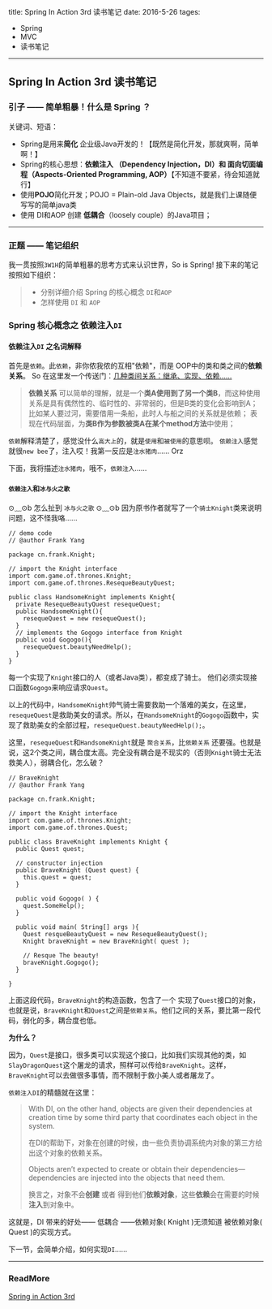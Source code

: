 title: Spring In Action 3rd 读书笔记
date: 2016-5-26
tages:
- Spring
- MVC
- 读书笔记
-----
## Spring In Action 3rd 读书笔记

### 引子 —— 简单粗暴！什么是 Spring ？
关键词、短语：
- Spring是用来**简化** 企业级Java开发的！【既然是简化开发，那就爽啊，简单啊！】
- Spring的核心思想：**依赖注入 （Dependency Injection，DI）和 面向切面编程（Aspects-Oriented Programming, AOP）**【不知道不要紧，待会知道就行】
- 使用**POJO**简化开发；POJO = Plain-old Java Objects，就是我们上课随便写写的简单java类
- 使用 DI和AOP 创建 **低耦合**（loosely couple）的Java项目；

----

### 正题 —— 笔记组织

我一贯按照`3W1H`的简单粗暴的思考方式来认识世界，So is Spring!
接下来的笔记按照如下组织：
>- 分别详细介绍 Spring 的核心概念 `DI`和`AOP`
>- 怎样使用 `DI` 和 `AOP`

### Spring 核心概念之 依赖注入`DI`

#### 依赖注入`DI` 之名词解释

首先是`依赖`。此`依赖`，非你侬我侬的互相"依赖"，而是 OOP中的类和类之间的**依赖关系**。 So 在这里发一个传送门：[几种类间关系：继承、实现、依赖……](http://blog.csdn.net/sfdev/article/details/3906243)

> **依赖关系**
> 可以简单的理解，就是一个**类A使用到了另一个类B**，而这种使用关系是具有偶然性的、临时性的、非常弱的，但是B类的变化会影响到A；
> 比如某人要过河，需要借用一条船，此时人与船之间的关系就是依赖；
> 表现在代码层面，为**类B作为参数被类A在某个method方法**中使用；

`依赖`解释清楚了，感觉没什么`高大上`的，就是`使用`和`被使用`的意思呗。
`依赖注入`感觉就很`new bee`了，注入哎！我第一反应是`注水猪肉`…… Orz

下面，我将描述`注水猪肉`，哦不，`依赖注入`……

#### `依赖注入`和`冰与火之歌`

⊙﹏⊙b 怎么扯到 `冰与火之歌` ⊙﹏⊙b
因为原书作者就写了一个`骑士Knight`类来说明问题，这不怪我咯……

```
// demo code
// @author Frank Yang

package cn.frank.Knight;

// import the Knight interface
import com.game.of.thrones.Knight;
import com.game.of.thrones.ResequeBeautyQuest;

public class HandsomeKnight implements Knight{
  private ResequeBeautyQuest resequeQuest;
  public HandsomeKnight(){
    resequeQuest = new resequeQuest();
  }
  // implements the Gogogo interface from Knight
  public void Gogogo(){
    resequeQuest.beautyNeedHelp();
  }
}

```
每一个实现了`Knight`接口的人（或者Java类），都变成了骑士。  他们必须实现接口函数`Gogogo`来响应请求`Quest`。

以上的代码中，`HandsomeKnight`帅气骑士需要救助一个落难的美女，在这里，`resequeQuest`是救助美女的请求。所以，在`HandsomeKnight`的`Gogogo`函数中，实现了救助美女的全部过程，`resequeQuest.beautyNeedHelp();`。

这里，`resequeQuest`和`HandsomeKnight`就是 `聚合关系`，比`依赖关系`
还要强。也就是说，这2个类之间，耦合度太高。完全没有耦合是不现实的（否则`Knight`骑士无法救美人），弱耦合化，怎么破？

```
// BraveKnight
// @author Frank Yang

package cn.frank.Knight;

// import the Knight interface
import com.game.of.thrones.Knight;
import com.game.of.thrones.Quest;

public class BraveKnight implements Knight {
  public Quest quest;

  // constructor injection
  public BraveKnight (Quest quest) {
    this.quest = quest;
  }

  public void Gogogo( ) {
    quest.SomeHelp();
  }

  public void main( String[] args ){
    Quest resqueBeautyQuest = new ResequeBeautyQuest();
    Knight braveKnight = new BraveKnight( quest );

    // Resque The beauty!
    braveKnight.Gogogo();
  }

}
```

上面这段代码，`BraveKnight`的构造函数，包含了一个 实现了`Quest`接口的对象，也就是说，`BraveKnight`和`Quest`之间是`依赖关系`。他们之间的关系，要比第一段代码，弱化的多，耦合度也低。

**为什么？**

因为，`Quest`是接口，很多类可以实现这个接口，比如我们实现其他的类，如`SlayDragonQuest`这个屠龙的请求，照样可以传给`BraveKnight`。这样，`BraveKnight`可以去做很多事情，而不限制于救小美人或者屠龙了。

`依赖注入DI`的精髓就在这里：
> With DI, on the other hand, objects are given their dependencies at creation time by some third party that coordinates each object in the system.
>
> 在DI的帮助下，对象在创建的时候，由一些负责协调系统内对象的第三方给出这个对象的依赖关系。
>
> Objects aren’t expected to create or obtain their dependencies—dependencies are injected into the objects that need them.
>
> 换言之，对象不会**创建** 或者 得到他们**依赖对象**，这些**依赖**会在需要的时候**注入**到对象中。

这就是，DI 带来的好处—— 低耦合 ——依赖对象( Knight )无须知道 被依赖对象( Quest )的实现方式。

下一节，会简单介绍，如何实现`DI`……

----

### ReadMore

[Spring in Action 3rd](#)

